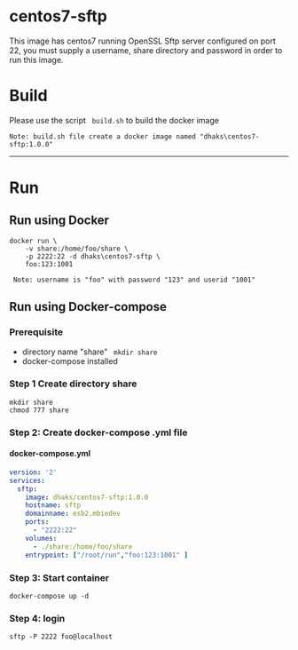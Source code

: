 # centos7-sftp
This image has centos7 running OpenSSL Sftp server configured on port 22, you must supply a username, share directory and password in order to run this image.

# Build
Please use the script ``` build.sh``` to build the docker image

```Note: build.sh file create a docker image named "dhaks\centos7-sftp:1.0.0"```

---
# Run
## Run using Docker 
```
docker run \
    -v share:/home/foo/share \
    -p 2222:22 -d dhaks\centos7-sftp \
    foo:123:1001
```
``` Note: username is "foo" with password "123" and userid "1001"```
## Run using Docker-compose
### Prerequisite
-  directory name "share" ``` mkdir share```
-  docker-compose installed

### Step 1  Create directory **share**
``` 
mkdir share 
chmod 777 share
```
### Step 2: Create **docker-compose .yml** file 
#### docker-compose.yml
```yml
version: '2'
services:
  sftp:
    image: dhaks/centos7-sftp:1.0.0
    hostname: sftp
    domainname: esb2.mbiedev
    ports:
      - "2222:22"
    volumes:
      - ./share:/home/foo/share
    entrypoint: ["/root/run","foo:123:1001" ]
```

### Step 3: Start container
```
docker-compose up -d
```
### Step 4: login
```
sftp -P 2222 foo@localhost
```


